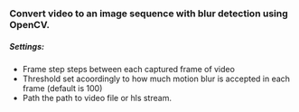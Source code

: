 ### Convert video to an image sequence with blur detection using OpenCV. 

##### Settings: 
* Frame step steps between each captured frame of video
* Threshold set acoordingly to how much motion blur is accepted in each frame (default is 100)
* Path the path to video file or hls stream.

